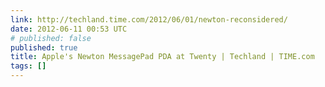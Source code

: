 ```yaml
---
link: http://techland.time.com/2012/06/01/newton-reconsidered/
date: 2012-06-11 00:53 UTC
# published: false
published: true
title: Apple's Newton MessagePad PDA at Twenty | Techland | TIME.com
tags: []
---
```




